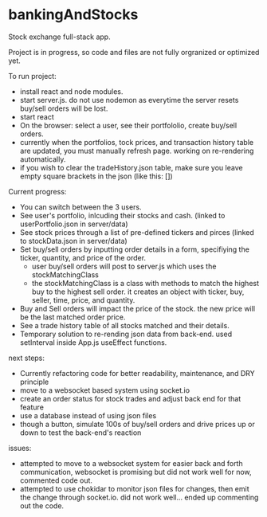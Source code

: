# bankingAndStocks
Stock exchange full-stack app.

Project is in progress, so code and files are not fully orgranized or optimized yet. 


To run project: 
- install react and node modules.
- start server.js. do not use nodemon as everytime the server resets buy/sell orders will be lost.
- start react
- On the browser: select a user, see their portfololio, create buy/sell orders.
- currently when the portfolios,  tock prices, and transaction history table are updated, you must manually refresh page. working on re-rendering automatically.
- if you wish to clear the tradeHistory.json table, make sure you leave empty square brackets in the json (like this: [])


Current progress:
- You can switch between the 3 users.
- See user's portfolio, inlcuding their stocks and cash. (linked to userPortfolio.json in server/data)
- See stock prices through a list of pre-defined tickers and pirces (linked to stockData.json in server/data)
- Set buy/sell orders by inputting order details in a form, specifiying the ticker, quantity, and price of the order.
   - user buy/sell orders will post to server.js which uses the stockMatchingClass
   - the stockMatchingClass is a class with methods to match the highest buy to the highest sell order. it creates an object with ticker, buy, seller,  time, price, and quantity.
- Buy and Sell orders will impact the price of the stock. the new price will be the last matched order price.
- See a trade history table of all stocks matched and their details.
- Temporary solution to re-rending json data from back-end. used setInterval inside App.js useEffect functions.

 
 next steps:
 - Currently refactoring code for better readability, maintenance, and DRY principle
 - move to a websocket based system using socket.io 
 - create an order status for stock trades and adjust back end for that feature
 - use a database instead of using json files
 - though a button, simulate 100s of buy/sell orders and drive prices up or down to test the back-end's reaction
 
issues:
- attempted to move to a websocket system for easier back and forth communication, websocket is promising but did not work well for now, commented code out.
- attempted to use chokidar to monitor json files for changes, then emit the change through socket.io. did not work well... ended up commenting out the code.